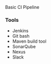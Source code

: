 Basic CI Pipeline

### Tools 
- Jenkins
- Git bash
- Maven build tool
- SonarQube
- Nexus
- Slack



